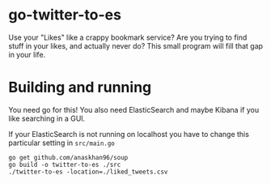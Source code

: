 # go-twitter-to-es

Use your "Likes" like a crappy bookmark service?
Are you trying to find stuff in your likes, and actually never do?
This small program will fill that gap in your life.


# Building and running
You need go for this!
You also need ElasticSearch and maybe Kibana if you like searching in a GUI.

If your ElasticSearch is not running on localhost you have to change this particular setting in ```src/main.go```

```
go get github.com/anaskhan96/soup
go build -o twitter-to-es ./src
./twitter-to-es -location=./liked_tweets.csv
```

